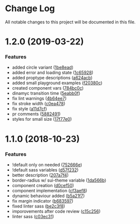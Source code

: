 # Change Log

All notable changes to this project will be documented in this file.

<a name="1.2.0"></a>
# 1.2.0 (2019-03-22)


### Features

* added circle variant ([1be8ead](https://github.com/SUI-Components/sui-components/commit/1be8ead))
* added error and loading state ([1c65928](https://github.com/SUI-Components/sui-components/commit/1c65928))
* added proptype descriptions ([a624acb](https://github.com/SUI-Components/sui-components/commit/a624acb))
* added small playground examples ([f20380c](https://github.com/SUI-Components/sui-components/commit/f20380c))
* created component vars ([784bc0c](https://github.com/SUI-Components/sui-components/commit/784bc0c))
* dinamyc transition time ([5eabb0f](https://github.com/SUI-Components/sui-components/commit/5eabb0f))
* fix lint warnings ([4b64ee7](https://github.com/SUI-Components/sui-components/commit/4b64ee7))
* fix stroke width ([c0ea478](https://github.com/SUI-Components/sui-components/commit/c0ea478))
* fix style ([a11d7cf](https://github.com/SUI-Components/sui-components/commit/a11d7cf))
* pr comments ([5882491](https://github.com/SUI-Components/sui-components/commit/5882491))
* styles for small size ([17f77e0](https://github.com/SUI-Components/sui-components/commit/17f77e0))



<a name="1.1.0"></a>
# 1.1.0 (2018-10-23)


### Features

* !default only on needed ([752666e](https://github.com/SUI-Components/sui-components/commit/752666e))
* !default sass variables ([d57f232](https://github.com/SUI-Components/sui-components/commit/d57f232))
* better description ([207a7f4](https://github.com/SUI-Components/sui-components/commit/207a7f4))
* border-radius w/ sui-theme variable ([1da566b](https://github.com/SUI-Components/sui-components/commit/1da566b))
* component creation ([d0cef50](https://github.com/SUI-Components/sui-components/commit/d0cef50))
* component implementation ([cf3aef8](https://github.com/SUI-Components/sui-components/commit/cf3aef8))
* dynamic behaviour added ([b5a21f7](https://github.com/SUI-Components/sui-components/commit/b5a21f7))
* fix margin indicator ([b683597](https://github.com/SUI-Components/sui-components/commit/b683597))
* fixed linter sass ([be2c3f8](https://github.com/SUI-Components/sui-components/commit/be2c3f8))
* imporovements after code review ([c15c256](https://github.com/SUI-Components/sui-components/commit/c15c256))
* linter sass ([c03ec31](https://github.com/SUI-Components/sui-components/commit/c03ec31))



